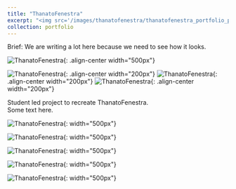 ```yaml
---
title: "ThanatoFenestra"
excerpt: "<img src='/images/thanatofenestra/thanatofenestra_portfolio_pic.jpg' width='200px'>"
collection: portfolio
---
```


Brief: We are writing a lot here because we need to see how it looks.<br>

![ThanatoFenestra](/images/thanatofenestra/thanatofenestra_portfolio_pic.jpg "ThanatoFenestra"){: .align-center width="500px"}

![ThanatoFenestra](/images/thanatofenestra/tf_package_inventor_doc_2.png "ThanatoFenestra"){: .align-center width="200px"}
![ThanatoFenestra](/images/thanatofenestra/tf_package_inventor_doc.png "ThanatoFenestra"){: .align-center width="200px"}
![ThanatoFenestra](/images/thanatofenestra/tf_package_inventor_doc_3.png "ThanatoFenestra"){: .align-center width="200px"}

Student led project to recreate ThanatoFenestra.<br>
Some text here.<br>

![ThanatoFenestra](/images/thanatofenestra/tf_prototype_withComp.jpg "ThanatoFenestra"){: width="500px"}

![ThanatoFenestra](/images/thanatofenestra/tf_sensors.jpg "ThanatoFenestra"){: width="500px"}

![ThanatoFenestra](/images/thanatofenestra/tf_guts.jpg "ThanatoFenestra"){: width="500px"}

![ThanatoFenestra](/images/thanatofenestra/tf_poster.png "ThanatoFenestra"){: width="500px"}

![ThanatoFenestra](/images/thanatofenestra/tf_staged.jpg "ThanatoFenestra"){: width="500px"}
